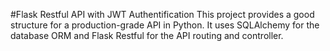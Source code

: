 #Flask Restful API with JWT Authentification
This project provides a good structure for a production-grade API in Python.
It uses SQLAlchemy for the database ORM and Flask Restful for the API routing and controller.   

